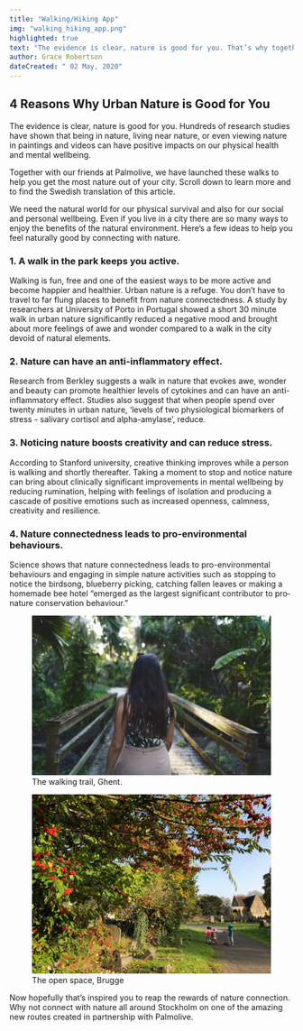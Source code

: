 ```yaml
---
title: "Walking/Hiking App"
img: "walking_hiking_app.png"
highlighted: true
text: "The evidence is clear, nature is good for you. That’s why together with our friends at Palmolive, we have launched new walks in Stockholm to help you get the most nature out of the city."
author: Grace Robertson
dateCreated: " 02 May, 2020"
---
```



## 4 Reasons Why Urban Nature is Good for You


The evidence is clear, nature is good for you. Hundreds of research studies have shown that being in nature, living near nature, or even viewing nature in paintings and videos can have positive impacts on our physical health and mental wellbeing.

Together with our friends at Palmolive, we have launched these walks to help you get the most nature out of your city. Scroll down to learn more and to find the Swedish translation of this article.

We need the natural world for our physical survival and also for our social and personal wellbeing. Even if you live in a city there are so many ways to enjoy the benefits of the natural environment. Here’s a few ideas to help you feel naturally good by connecting with nature.

### 1. **A walk in the park keeps you active.** 
Walking is fun, free and one of the easiest ways to be more active and become happier and healthier. Urban nature is a refuge. You don’t have to travel to far flung places to benefit from nature connectedness. A study by researchers at University of Porto in Portugal showed a short 30 minute walk in urban nature significantly reduced a negative mood and brought about more feelings of awe and wonder compared to a walk in the city devoid of natural elements.


### 2. **Nature can have an anti-inflammatory effect.**
Research from Berkley suggests a walk in nature that evokes awe, wonder and beauty can promote healthier levels of cytokines and can have an anti-inflammatory effect. Studies also suggest that when people spend over twenty minutes in urban nature, ‘levels of two physiological biomarkers of stress  - salivary cortisol and alpha-amylase’, reduce.


### 3. **Noticing nature boosts creativity and can reduce stress.** 
According to Stanford university, creative thinking improves while a person is walking and shortly thereafter. Taking a moment to stop and notice nature can bring about clinically significant improvements in mental wellbeing by reducing rumination, helping with feelings of isolation and producing a cascade of positive emotions such as increased openness, calmness, creativity and resilience. 


### 4. **Nature connectedness leads to pro-environmental behaviours.**  
Science shows that nature connectedness leads to pro-environmental behaviours and engaging in simple nature activities such as stopping to notice the birdsong, blueberry picking, catching fallen leaves or making a homemade bee hotel “emerged as the largest significant contributor to pro‐nature conservation behaviour.” 

<div class="imgs">
    <figure>
        <img src="/../assets/img/drew.jpg" alt="The walking trail Ghent"/>
        <figcaption>The walking trail, Ghent.</figcaption>
    </figure>
    <figure>
        <img src="/../assets/img/kids.jpeg" alt="The open space Brugge"/>
        <figcaption>The open space, Brugge</figcaption>
    </figure>
</div>

Now hopefully that’s inspired you to reap the rewards of nature connection. Why not connect with nature all around Stockholm on one of the amazing new routes created in partnership with Palmolive.
